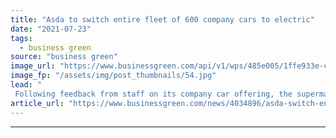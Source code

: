 ```yaml
---
title: "Asda to switch entire fleet of 600 company cars to electric"
date: "2021-07-23"
tags: 
  - business green
source: "business green"
image_url: "https://www.businessgreen.com/api/v1/wps/485e005/1ffe933e-c52b-4665-9f9d-1c5e96964bd6/6/Asda-electric-vehicle-185x114.jpg"
image_fp: "/assets/img/post_thumbnails/54.jpg"
lead: "
 Following feedback from staff on its company car offering, the supermarket said it would ensure only electric vehicles are leased to employees by 2025 ..."
article_url: "https://www.businessgreen.com/news/4034896/asda-switch-entire-fleet-600-company-cars-electric"
---
```


---
